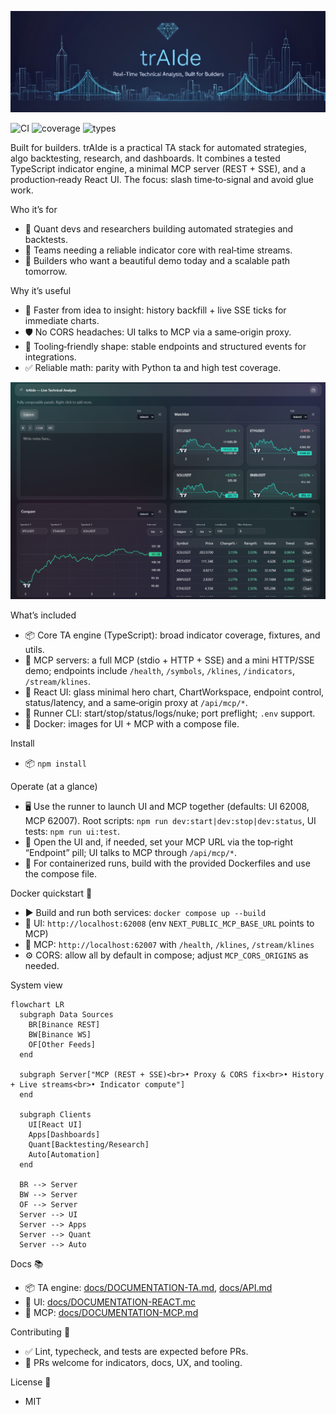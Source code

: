 ![trAIde banner](trAIde.png)

![CI](https://github.com/Independent-AI-Labs/trAIde/actions/workflows/ci.yml/badge.svg)
![coverage](https://img.shields.io/badge/coverage-98%25-brightgreen)
![types](https://img.shields.io/badge/types-TypeScript-blue)

Built for builders. trAIde is a practical TA stack for automated strategies, algo backtesting, research, and dashboards. It combines a tested TypeScript indicator engine, a minimal MCP server (REST + SSE), and a production‑ready React UI. The focus: slash time‑to‑signal and avoid glue work.

Who it’s for
- 🧪 Quant devs and researchers building automated strategies and backtests.
- 👥 Teams needing a reliable indicator core with real‑time streams.
- 🌟 Builders who want a beautiful demo today and a scalable path tomorrow.

Why it’s useful
- 🚀 Faster from idea to insight: history backfill + live SSE ticks for immediate charts.
- 🛡️ No CORS headaches: UI talks to MCP via a same‑origin proxy.
- 🔧 Tooling‑friendly shape: stable endpoints and structured events for integrations.
- ✅ Reliable math: parity with Python ta and high test coverage.

![trAIde UI](trAIde-ui.png)

What’s included
- 📦 Core TA engine (TypeScript): broad indicator coverage, fixtures, and utils.
- 🧠 MCP servers: a full MCP (stdio + HTTP + SSE) and a mini HTTP/SSE demo; endpoints include `/health`, `/symbols`, `/klines`, `/indicators`, `/stream/klines`.
- 🎨 React UI: glass minimal hero chart, ChartWorkspace, endpoint control, status/latency, and a same‑origin proxy at `/api/mcp/*`.
- 🧰 Runner CLI: start/stop/status/logs/nuke; port preflight; `.env` support.
- 🐳 Docker: images for UI + MCP with a compose file.

Install
- 📦 `npm install`

Operate (at a glance)
- 🖥️ Use the runner to launch UI and MCP together (defaults: UI 62008, MCP 62007). Root scripts: `npm run dev:start|dev:stop|dev:status`, UI tests: `npm run ui:test`.
- 🔌 Open the UI and, if needed, set your MCP URL via the top‑right “Endpoint” pill; UI talks to MCP through `/api/mcp/*`.
- 🐳 For containerized runs, build with the provided Dockerfiles and use the compose file.

Docker quickstart 🐳
- ▶️ Build and run both services: `docker compose up --build`
- 🔗 UI: `http://localhost:62008` (env `NEXT_PUBLIC_MCP_BASE_URL` points to MCP)
- 🔗 MCP: `http://localhost:62007` with `/health`, `/klines`, `/stream/klines`
- ⚙️ CORS: allow all by default in compose; adjust `MCP_CORS_ORIGINS` as needed.

System view

```mermaid
flowchart LR
  subgraph Data Sources
    BR[Binance REST]
    BW[Binance WS]
    OF[Other Feeds]
  end

  subgraph Server["MCP (REST + SSE)<br>• Proxy & CORS fix<br>• History + Live streams<br>• Indicator compute"]
  end

  subgraph Clients
    UI[React UI]
    Apps[Dashboards]
    Quant[Backtesting/Research]
    Auto[Automation]
  end

  BR --> Server
  BW --> Server
  OF --> Server
  Server --> UI
  Server --> Apps
  Server --> Quant
  Server --> Auto
```

Docs 📚
- 📦 TA engine: [docs/DOCUMENTATION-TA.md](docs/DOCUMENTATION-TA.md), [docs/API.md](docs/API.md)
- 🎨 UI: [docs/DOCUMENTATION-REACT.mc](docs/DOCUMENTATION-REACT.mc)
- 🧠 MCP: [docs/DOCUMENTATION-MCP.md](docs/DOCUMENTATION-MCP.md)

Contributing 🤝
- ✅ Lint, typecheck, and tests are expected before PRs.
- 🙌 PRs welcome for indicators, docs, UX, and tooling.

License 📝
- MIT
